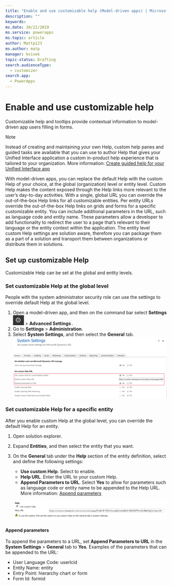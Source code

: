 ```yaml
---
title: "Enable and use customizable help (Model-driven apps) | MicrosoftDocs"
description: ""
keywords: 
ms.date: 10/22/2019
ms.service: powerapps
ms.topic: article
author: Mattp123
ms.author: matp
manager: kvivek
topic-status: Drafting
search.audienceType: 
  - customizer
search.app: 
  - PowerApps
---
```


# Enable and use customizable help
Customizable help and tooltips provide contextual information to model-driven app users filling in forms. 

> [!NOTE]
> Instead of creating and maintaining your own Help, custom help panes and guided tasks are available that you can use to author Help that gives your Unified Interface application a custom in-product help experience that is tailored to your organization. More information: [Create guided help for your Unified Interface app](../common-data-service/create-custom-help-pages.md)

With model-driven apps, you can replace the default Help with the custom Help of your choice, at the global (organization) level or entity level. Custom Help makes the content exposed through the Help links more relevant to the user’s day-to-day activities. With a single, global URL you can override the out-of-the-box Help links for all customizable entities. Per entity URLs override the out-of-the-box Help links on grids and forms for a specific customizable entity. You can include additional parameters in the URL, such as language code and entity name. These parameters allow a developer to add functionality to redirect the user to a page that’s relevant to their language or the entity context within the application. The entity level custom Help settings are solution aware, therefore you can package them as a part of a solution and transport them between organizations or distribute them in solutions. 

## Set up customizable Help
Customizable Help can be set at the global and entity levels. 

### Set customizable Help at the global level
People with the system administrator security role can use the settings to override default Help at the global level. 
1. Open a model-driven app, and then on the command bar select **Settings** ![Settings](../model-driven-apps/media/powerapps-gear.png) > **Advanced  Settings** .
2. Go to **Settings** > **Administration**.
3. Select **System Settings**, and then select the **General** tab.
    ![Customizable help global setting](media/customizable-help-global-setting.png)

### Set customizable Help for a specific entity
After you enable custom Help at the global level, you can override the default Help for an entity. 

1. Open solution explorer.
2. Expand **Entities**, and then select the entity that you want. 
3. On the **General** tab under the **Help** section of the entity definition, select and define the following settings: 
     - **Use custom Help**. Select to enable.  
     - **Help URL**. Enter the URL to your custom Help. 
     - **Append Parameters to URL**. Select **Yes** to allow for parameters such as language code or entity name to be appended to the Help URL. More information: [Append parameters](#append-parameters)  

    ![Customizable help entity setting](media/customizable-help-entity-setting.png)

#### Append parameters
To append the parameters to a URL, set **Append Parameters to URL** in the **System Settings** > **General** tab to **Yes**. Examples of the parameters that can be appended to the URL:

- User Language Code: userlcid
- Entity Name: entity
- Entry Point: hierarchy chart or form
- Form Id: formid

